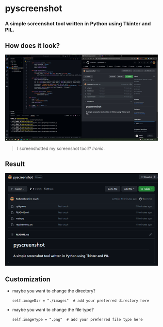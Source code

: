 # pyscreenshot

### A simple screenshot tool written in Python using Tkinter and PIL.

## How does it look?

![kek](images/kek.png)

>I screenshotted my screenshot tool!? *Ironic*.

## Result

![sample](images/2023-09-13_20-06-20.png)

## Customization

* maybe you want to change the directory?

    `self.imageDir = "./images"  # add your preferred directory here`

* maybe you want to change the file type?
    
    `self.imageType = ".png"  # add your preferred file type here`
